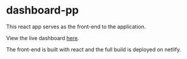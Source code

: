 # dashboard-pp
This react app serves as the front-end to the application.

View the live dashboard [here](https://cube-cc-dashboard.netlify.app).

The front-end is built with react and the full build is deployed on netlify. 